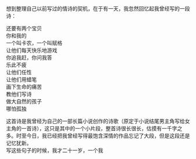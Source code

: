 想到整理自己以前写过的情诗的契机，在于有一天，我忽然回忆起我曾经写的一段诗：  
  
还要有两个宝贝  
你和我的  
一个叫卡农，一个叫赋格  
让他们每天快乐地游戏  
你追我赶，你问我答  
乐此不疲  
让他们任性  
让他们用蜡笔  
画下生命的痛苦  
教他们写诗  
做大自然的孩子  
哪怕孤独  
  
这首诗是我曾经为自己的一部长篇小说创作的诗歌（原定于小说结尾男主角写给女主角的一首诗），这只是其中的一个小片段，整首诗很长很长，估摸有一千字之多。时至今日，我已经把我曾经写得最饱含深情的作品忘记了大段，但是这段还是记忆犹新。  
写这些句子的时候，我才二十一岁，一个我

